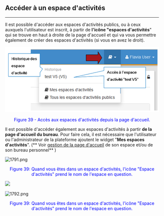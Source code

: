 ## Accéder à un espace d'activités

---


Il est possible d'accéder aux espaces d'activités publics, ou à ceux auxquels l'utilisateur est inscrit, à partir de **l'icône "espaces d'activités**" qui se trouve en haut à droite de la page d'accueil et qui va vous permettre également de créer des espaces d'activités (si vous en avez le droit).

![](images/fig39.png)

<p style="text-align: center; color: blue">Figure 39 - Accès aux espaces d'activités depuis la page d'accueil.</p>

Il est possible d'accéder également aux espaces d'activités à partir **de la page d'accueil du bureau**. Pour faire cela, il est nécessaire que l'utilisateur ou l'administrateur de la plateforme ajoutent le widget "**Mes espaces d'activités**". (** Voir [gestion de la page d'accueil](../bureau/accueil_espace_perso.md) de son espace et/ou de son bureau personnel** )

![1791.png](http://www.claroline.net/uploads/custom/images/1791.png)

<p style="text-align: center; color: blue">Figure 39: Quand vous êtes dans un espace d'activités, l'icône "Espace d'activités" prend le nom de l'espace en question.</p>

![](images/fig31.png)


![1792.png](http://www.claroline.net/uploads/custom/images/1792.png)

<p style="text-align: center; color: blue">Figure 39: Quand vous êtes dans un espace d'activités, l'icône "Espace d'activités" prend le nom de l'espace en question.</p>
